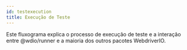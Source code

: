 ```yaml
---
id: testexecution
title: Execução de Teste
---
```

Este fluxograma explica o processo de execução de teste e a interação entre @wdio/runner e a maioria dos outros pacotes WebdriverIO.

<CreateFlowcharts id='testexecution' />